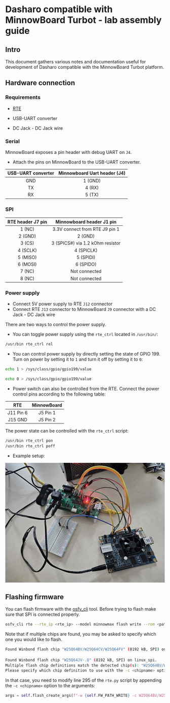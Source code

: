 # Dasharo compatible with MinnowBoard Turbot - lab assembly guide

## Intro

This document gathers various notes and documentation useful for development of
Dasharo compatible with the MinnowBoard Turbot platform.

## Hardware connection

### Requirements

- [RTE](https://3mdeb.com/open-source-hardware/#rte)

- USB-UART converter

- DC Jack - DC Jack wire

### Serial

MinnowBoard exposes a pin header with debug UART on `J4`.

- Attach the pins on MinnowBoard to the USB-UART converter.

| USB-UART converter | Minnowboard Uart header (J4)|
|:------------------:|:-------------------------:  |
|    GND             | 1 (GND)                     |
|    TX              | 4 (RX)                      |
|    RX              | 5 (TX)                      |

### SPI

| RTE header J7 pin | Minnowboard header J1 pin       |
|:-----------------:|:-------------------------:      |
| 1 (NC)            | 3.3V connect from RTE J9 pin 1  |
| 2 (GND)           | 2 (GND)                         |
| 3 (CS)            | 3 (SPICS#) via 1.2 kOhm resistor|
| 4 (SCLK)          | 4 (SPICLK)                      |
| 5 (MISO)          | 5 (SPIDI)                       |
| 6 (MOSI)          | 6 (SPIDO)                       |
| 7 (NC)            | Not connected                   |
| 8 (NC)            | Not connected                   |

### Power supply

- Connect 5V power supply to RTE `J12` connector
- Connect RTE `J13` connector to MinnowBoard `J9` connector with a DC Jack - DC
  Jack wire

There are two ways to control the power supply.

- You can toggle power supply using the `rte_ctrl` located in `/usr/bin/`:

```bash
/usr/bin rte_ctrl rel
```

- You can control power supply by directly setting the state of GPIO 199. Turn
on power by setting it to `1` and turn it off by setting it to `0`:

```bash
echo 1 > /sys/class/gpio/gpio199/value
```

```bash
echo 0 > /sys/class/gpio/gpio199/value
```

- Power switch can also be controlled from the RTE. Connect the power control
pins according to the following table:

| RTE       | MinnowBoard |
|:---------:|:-----------:|
| J11 Pin 6 | J5 Pin 1    |
| J15 GND   | J5 Pin 2    |

The power state can be controlled with the `rte_ctrl` script:

```bash
/usr/bin rte_ctrl pon
/usr/bin rte_ctrl poff
```

- Example setup:

![setup](./images/minnow-setup.png)

## Flashing firmware

You can flash firmware with the
[osfv_cli](https://github.com/Dasharo/osfv-scripts/tree/main/osfv_cli)
tool. Before trying to flash make sure that SPI is connected properly.

```bash
osfv_cli rte --rte_ip <rte_ip> --model minnowmax flash write --rom <path_to_binary>
```

Note that if multiple chips are found, you may be asked to specify which one you
would like to flash.

```bash
Found Winbond flash chip "W25Q64BV/W25Q64CV/W25Q64FV" (8192 kB, SPI) on linux_spi.

Found Winbond flash chip "W25Q64JV-.Q" (8192 kB, SPI) on linux_spi.
Multiple flash chip definitions match the detected chip(s): "W25Q64BV/W25Q64CV/W25Q64FV", "W25Q64JV-.Q"
Please specify which chip definition to use with the -c <chipname> option.
```

In that case, you need to modify line 295 of the `rte.py` script by appending
the `-c <chipname>` option to the arguments:

```python
args = self.flash_create_args(f"-w {self.FW_PATH_WRITE} -c W25Q64BV/W25Q64CV/W25Q64FV")
```
